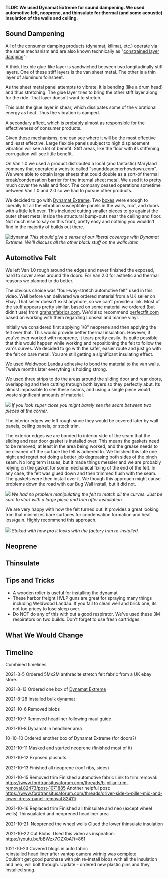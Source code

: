 **TLDR: We used Dynamat Extreme for sound dampening.  We used automotive felt, neoprene, and thinsulate for thermal (and some acoustic) insulation of the walls and ceiling.**

## Sound Dampening

All of the consumer damping products (dynamat, killmat, etc.) operate via the same mechanism and are also known technically as "[constrained layer damping](https://en.wikipedia.org/wiki/Constrained-layer_damping)":  

A thick flexible glue-like layer is sandwiched between two longitudinally stiff layers.  One of these stiff layers is the van sheet metal.  The other is a thin layer of aluminum foil/sheet.  

As the sheet metal panel attempts to vibrate, it is bending (like a drum head) and thus stretching.  The glue layer tries to bring the other stiff layer along for the ride.  That layer doesn't want to stretch.  

This puts the glue layer in shear, which dissipates some of the vibrational energy as heat.  Thus the vibration is damped.

A secondary affect, which is probably almost as responsible for the effectiveness of consumer products.

Given those mechanisms, one can see where it will be the most effective and least effective.  Large flexible panels subject to high displacement vibration will see a lot of benefit.  Stiff areas, like the floor with its stiffening corrugation will see little benefit.

On Van 1.0 we used a product distributed a local (and fantastic) Maryland company that operated a website called "sounddeadenerhowdown.com".  We were able to obtain large sheets that could double as a sort-of thermal break/condensation barrier for the internal sheet metal.  We used it to pretty much cover the walls and floor. The company ceased operations sometime between Van 1.0 and 2.0 so we had to pursue other products.

We decided to go with [Dynamat Extreme](/van/parietal/sound-deadening/sound-deadening).  Two [boxes](https://www.amazon.com/gp/product/B00020CB2S/) were enough to liberally hit all the vibration susceptible panels in the walls, roof, and doors with a little left over.  This included cutting smaller pieces to go against the outer sheet metal inside the structural bump-outs near the ceiling and floor.  Not much else to say on this front, pretty easy and nothing you wouldn't find in the majority of builds out there.

![dynamat](dynamat.jpeg)
_This should give a sense of our liberal coverage with Dynamat Extreme.  We'll discuss all the other black stuff on the walls later._

## Automotive Felt

We left Van 1.0 rough around the edges and never finished the exposed, hard to cover areas around the doors.  For Van 2.0 for asthetic and thermal reasons we planned to do better.

The obvious choice was "four-way-stretch automotive felt" used in this video.  Well before van delivered we ordered material from a UK seller on Ebay.  That seller doesn't exist anymore, so we can't provide a link.  Most of the stuff appears pretty similar, based on some material we ordered (but didn't use) from [grahamfabrics.com](https://www.grahamfabrics.com/automotive-carpet-speaker-carpet-padding/).  We'd also recommend [perfectfit.com](https://www.perfectfit.com/Carpet-Flooring/Auto/Product/Trunklining) based on working with them regarding Lonseal and marine vinyl.

Initially we considered first applying 1/8" neoprene and then applying the felt over that.  This would provide better thermal insulation.  However, if you've ever worked with neoprene, it tears pretty easily.  Its quite possible that this would happen while working and repositioning the felt to follow the van's curves.  We decided to go with the safer, easier route and just go with the felt on bare metal.  You are still getting a significant insulating effect.

We used Weldwood Landau adhesive to bond the material to the van walls.  Twelve months later everything is holding strong.

We used three strips to do the areas around the sliding door and rear doors, overlapping and then cutting through both layers so they perfectly abut.  Its almost impossible to see these seams, and using a single piece would waste significant amounts of material.

![](dpillar.jpeg)
_If you look super close you might barely see the seam between two pieces at the corner._

The interior edges we left rough since they would be covered later by wall panels, ceiling panels, or stock trim.  

The exterior edges we are bonded to interior side of the seam that the sliding and rear door gasket is installed over.  This means the gaskets need to be removed, at least in the area being worked, and the grease needs to be cleaned off the surface the felt is adhered to.  We finished this late one night and regret not doing a better job degreasing both sides of the pinch seam.  No long term issues, but it made things messier and we are probably relying on the gasket for some mechanical fixing of the end of the felt.  In any case, the felt was glued down and then trimmed flush with the seam.  The gaskets were then install over it.  We though this approach might cause problems down the road with our Bug Wall install, but it did not.

![](slider-cpillar.jpeg)
_We had no problem manipulating the felt to match all the curves.  Just be sure to start with a large piece and trim after installation._

We are very happy with how the felt turned out.  It provides a great looking trim that minimizes bare surfaces for condensation formation and heat loss/gain.  Highly recommend this approach.

![](bpillar.jpeg)
_Stoked with how pro it looks with the factory trim re-installed._



## Neoprene

## Thinsulate

## Tips and Tricks

* A wooden roller is useful for installing the dynamat
* These harbor freight HVLP guns are great for spraying many things including Weldwood Landau.  If you fail to clean well and brick one, its not too pricey to lose sleep over.
* Do NOT do any of this with out a good respirator.  We've used these 3M respirators on two builds.  Don't forget to use fresh cartridges.

## What We Would Change

## Timeline


Combined timelines

2021-3-5
Ordered 5Mx2M anthracite stretch felt fabric from a UK ebay store.


2021-8-13
Ordered one box of [Dynamat Extreme](https://www.amazon.com/gp/product/B00020CB2S/)

2021-8-28
Installed bulk dynamat

2021-10-6
Removed blobs

2021-10-7
Removed headliner following maui guide

2021-10-8
Dynamat in headliner area

10-10-10
Ordered another box of Dynamat Extreme (for doors?)

2021-10-11
Masked and started neoprene (finished most of it)

2021-10-12
Exposed plusnuts

2021-10-13
Finished all neoprene (roof ribs, sides)

2021-10-15
Removed trim
Finished automotive fabric
Link to trim removal: https://www.fordtransitusaforum.com/threads/b-pillar-trim-removal.82473/post-1071885
Another helpful post: https://www.fordtransitusaforum.com/threads/driver-side-b-piller-mid-and-lower-dress-panel-removal.82411/

2021-10-16
Replaced trim
Finished all thinsulate and neo (except wheel wells)
Thinsualated and neoprened headliner area

2021-10-21:
Neoprened the wheel wells
Glued the lower thinsulate insulation

2021-10-22
Cut Blobs.  Used this video as inspiration:
https://youtu.be/bBWzx7OZXbA?t=861

1021-10-23
Covered blogs in auto fabric  
reinstalled head liner after vantop camera wirinig was ocmplete  
Couldn't get good purchase with pin re-install blobs with all the insulation and neo, will bolt through. Update - ordered new plastic pins and they installed snug.